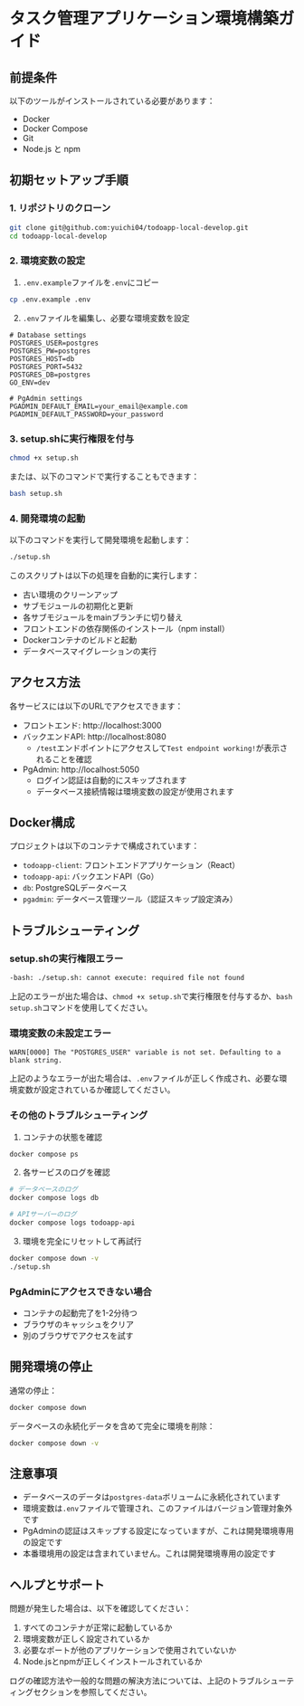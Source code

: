 # タスク管理アプリケーション環境構築ガイド

## 前提条件

以下のツールがインストールされている必要があります：

- Docker
- Docker Compose
- Git
- Node.js と npm

## 初期セットアップ手順

### 1. リポジトリのクローン

```bash
git clone git@github.com:yuichi04/todoapp-local-develop.git
cd todoapp-local-develop
```

### 2. 環境変数の設定

1. `.env.example`ファイルを`.env`にコピー
```bash
cp .env.example .env
```

2. `.env`ファイルを編集し、必要な環境変数を設定
```env
# Database settings
POSTGRES_USER=postgres
POSTGRES_PW=postgres
POSTGRES_HOST=db
POSTGRES_PORT=5432
POSTGRES_DB=postgres
GO_ENV=dev

# PgAdmin settings
PGADMIN_DEFAULT_EMAIL=your_email@example.com
PGADMIN_DEFAULT_PASSWORD=your_password
```

### 3. setup.shに実行権限を付与

```bash
chmod +x setup.sh
```

または、以下のコマンドで実行することもできます：
```bash
bash setup.sh
```

### 4. 開発環境の起動

以下のコマンドを実行して開発環境を起動します：
```bash
./setup.sh
```

このスクリプトは以下の処理を自動的に実行します：
- 古い環境のクリーンアップ
- サブモジュールの初期化と更新
- 各サブモジュールをmainブランチに切り替え
- フロントエンドの依存関係のインストール（npm install）
- Dockerコンテナのビルドと起動
- データベースマイグレーションの実行

## アクセス方法

各サービスには以下のURLでアクセスできます：

- フロントエンド: http://localhost:3000
- バックエンドAPI: http://localhost:8080
  - `/test`エンドポイントにアクセスして`Test endpoint working!`が表示されることを確認
- PgAdmin: http://localhost:5050
  - ログイン認証は自動的にスキップされます
  - データベース接続情報は環境変数の設定が使用されます

## Docker構成

プロジェクトは以下のコンテナで構成されています：

- `todoapp-client`: フロントエンドアプリケーション（React）
- `todoapp-api`: バックエンドAPI（Go）
- `db`: PostgreSQLデータベース
- `pgadmin`: データベース管理ツール（認証スキップ設定済み）

## トラブルシューティング

### setup.shの実行権限エラー
```bash
-bash: ./setup.sh: cannot execute: required file not found
```
上記のエラーが出た場合は、`chmod +x setup.sh`で実行権限を付与するか、`bash setup.sh`コマンドを使用してください。

### 環境変数の未設定エラー
```
WARN[0000] The "POSTGRES_USER" variable is not set. Defaulting to a blank string.
```
上記のようなエラーが出た場合は、`.env`ファイルが正しく作成され、必要な環境変数が設定されているか確認してください。

### その他のトラブルシューティング

1. コンテナの状態を確認
```bash
docker compose ps
```

2. 各サービスのログを確認
```bash
# データベースのログ
docker compose logs db

# APIサーバーのログ
docker compose logs todoapp-api
```

3. 環境を完全にリセットして再試行
```bash
docker compose down -v
./setup.sh
```

### PgAdminにアクセスできない場合
- コンテナの起動完了を1-2分待つ
- ブラウザのキャッシュをクリア
- 別のブラウザでアクセスを試す

## 開発環境の停止

通常の停止：
```bash
docker compose down
```

データベースの永続化データを含めて完全に環境を削除：
```bash
docker compose down -v
```

## 注意事項

- データベースのデータは`postgres-data`ボリュームに永続化されています
- 環境変数は`.env`ファイルで管理され、このファイルはバージョン管理対象外です
- PgAdminの認証はスキップする設定になっていますが、これは開発環境専用の設定です
- 本番環境用の設定は含まれていません。これは開発環境専用の設定です

## ヘルプとサポート

問題が発生した場合は、以下を確認してください：

1. すべてのコンテナが正常に起動しているか
2. 環境変数が正しく設定されているか
3. 必要なポートが他のアプリケーションで使用されていないか
4. Node.jsとnpmが正しくインストールされているか

ログの確認方法や一般的な問題の解決方法については、上記のトラブルシューティングセクションを参照してください。
